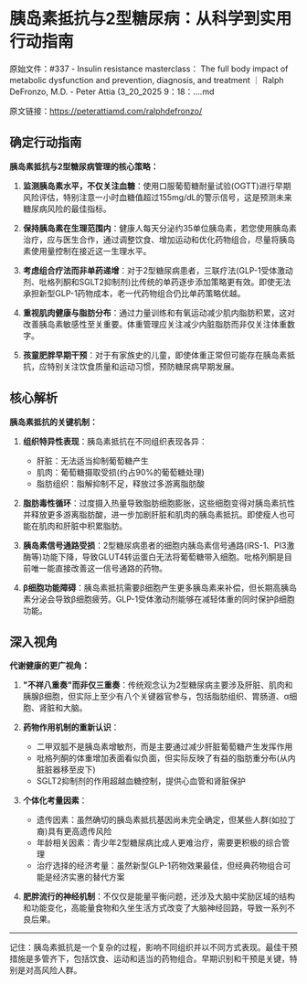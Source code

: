 # 胰岛素抵抗与2型糖尿病：从科学到实用行动指南

原始文件：#337 - Insulin resistance masterclass： The full body impact of metabolic dysfunction and prevention, diagnosis, and treatment ｜ Ralph DeFronzo, M.D. - Peter Attia (3_20_2025 9：18：….md

原文链接：https://peterattiamd.com/ralphdefronzo/

## 确定行动指南

**胰岛素抵抗与2型糖尿病管理的核心策略：**

1. **监测胰岛素水平，不仅关注血糖**：使用口服葡萄糖耐量试验(OGTT)进行早期风险评估，特别注意一小时血糖值超过155mg/dL的警示信号，这是预测未来糖尿病风险的最佳指标。

2. **保持胰岛素在生理范围内**：健康人每天分泌约35单位胰岛素，若您使用胰岛素治疗，应与医生合作，通过调整饮食、增加运动和优化药物组合，尽量将胰岛素使用量控制在接近这一生理水平。

3. **考虑组合疗法而非单药递增**：对于2型糖尿病患者，三联疗法(GLP-1受体激动剂、吡格列酮和SGLT2抑制剂)比传统的单药逐步添加策略更有效。即使无法承担新型GLP-1药物成本，老一代药物组合仍比单药策略优越。

4. **重视肌肉健康与脂肪分布**：通过力量训练和有氧运动减少肌内脂肪积累，这对改善胰岛素敏感性至关重要。体重管理应关注减少内脏脂肪而非仅关注体重数字。

5. **孩童肥胖早期干预**：对于有家族史的儿童，即使体重正常但可能存在胰岛素抵抗，应特别关注饮食质量和运动习惯，预防糖尿病早期发展。

## 核心解析

**胰岛素抵抗的关键机制：**

1. **组织特异性表现**：胰岛素抵抗在不同组织表现各异：
   - 肝脏：无法适当抑制葡萄糖产生
   - 肌肉：葡萄糖摄取受损(约占90%的葡萄糖处理)
   - 脂肪组织：脂解抑制不足，释放过多游离脂肪酸

2. **脂肪毒性循环**：过度摄入热量导致脂肪细胞膨胀，这些细胞变得对胰岛素抗性并释放更多游离脂肪酸，进一步加剧肝脏和肌肉的胰岛素抵抗。即使瘦人也可能在肌肉和肝脏中积累脂肪。

3. **胰岛素信号通路受损**：2型糖尿病患者的细胞内胰岛素信号通路(IRS-1、PI3激酶等)功能下降，导致GLUT4转运蛋白无法将葡萄糖带入细胞。吡格列酮是目前唯一能直接改善这一信号通路的药物。

4. **β细胞功能障碍**：胰岛素抵抗需要β细胞产生更多胰岛素来补偿，但长期高胰岛素分泌会导致β细胞疲劳。GLP-1受体激动剂能够在减轻体重的同时保护β细胞功能。

## 深入视角

**代谢健康的更广视角：**

1. **"不祥八重奏"而非仅三重奏**：传统观念认为2型糖尿病主要涉及肝脏、肌肉和胰腺β细胞，但实际上至少有八个关键器官参与，包括脂肪组织、胃肠道、α细胞、肾脏和大脑。

2. **药物作用机制的重新认识**：
   - 二甲双胍不是胰岛素增敏剂，而是主要通过减少肝脏葡萄糖产生发挥作用
   - 吡格列酮的体重增加表面看似负面，但实际反映了有益的脂肪重分布(从内脏脏器移至皮下)
   - SGLT2抑制剂的作用超越血糖控制，提供心血管和肾脏保护

3. **个体化考量因素**：
   - 遗传因素：虽然确切的胰岛素抵抗基因尚未完全确定，但某些人群(如拉丁裔)具有更高遗传风险
   - 年龄相关因素：青少年2型糖尿病比成人更难治疗，需要更积极的综合管理
   - 治疗选择的经济考量：虽然新型GLP-1药物效果最佳，但经典药物组合可能是经济实惠的替代方案

4. **肥胖流行的神经机制**：不仅仅是能量平衡问题，还涉及大脑中奖励区域的结构和功能变化，高能量食物和久坐生活方式改变了大脑神经回路，导致一系列不良后果。

---

记住：胰岛素抵抗是一个复杂的过程，影响不同组织并以不同方式表现。最佳干预措施是多管齐下，包括饮食、运动和适当的药物组合。早期识别和干预是关键，特别是对高风险人群。
